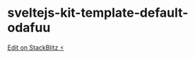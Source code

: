 # sveltejs-kit-template-default-odafuu

[Edit on StackBlitz ⚡️](https://stackblitz.com/edit/sveltejs-kit-template-default-odafuu)